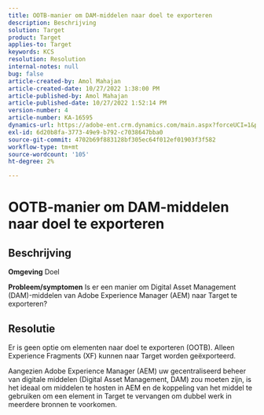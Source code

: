 ```yaml
---
title: OOTB-manier om DAM-middelen naar doel te exporteren
description: Beschrijving
solution: Target
product: Target
applies-to: Target
keywords: KCS
resolution: Resolution
internal-notes: null
bug: false
article-created-by: Amol Mahajan
article-created-date: 10/27/2022 1:38:00 PM
article-published-by: Amol Mahajan
article-published-date: 10/27/2022 1:52:14 PM
version-number: 4
article-number: KA-16595
dynamics-url: https://adobe-ent.crm.dynamics.com/main.aspx?forceUCI=1&pagetype=entityrecord&etn=knowledgearticle&id=86fb7590-fc55-ed11-bba2-6045bd006793
exl-id: 6d20b8fa-3773-49e9-b792-c7038647bba0
source-git-commit: 4702b69f883128bf305ec64f012ef01903f3f582
workflow-type: tm+mt
source-wordcount: '105'
ht-degree: 2%

---
```


# OOTB-manier om DAM-middelen naar doel te exporteren

## Beschrijving

<b>Omgeving</b>
Doel


<b>Probleem/symptomen</b>
Is er een manier om Digital Asset Management (DAM)-middelen van Adobe Experience Manager (AEM) naar Target te exporteren?


## Resolutie


Er is geen optie om elementen naar doel te exporteren (OOTB). Alleen Experience Fragments (XF) kunnen naar Target worden geëxporteerd.

Aangezien Adobe Experience Manager (AEM) uw gecentraliseerd beheer van digitale middelen (Digital Asset Management, DAM) zou moeten zijn, is het ideaal om middelen te hosten in AEM en de koppeling van het middel te gebruiken om een element in Target te vervangen om dubbel werk in meerdere bronnen te voorkomen.
